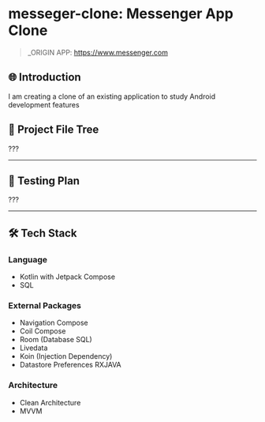 # messeger-clone: Messenger App Clone 

> _ORIGIN APP: https://www.messenger.com


## 🌐 Introduction

I am creating a clone of an existing application to study Android development features

## 📂 Project File Tree

???

---

## 🧪 Testing Plan

???

---

## 🛠 Tech Stack

### Language 
- Kotlin with Jetpack Compose
- SQL

### External Packages 
- Navigation Compose
- Coil Compose
- Room (Database SQL)
- Livedata
- Koin (Injection Dependency)
- Datastore Preferences RXJAVA 
  

### Architecture 
- Clean Architecture
- MVVM
